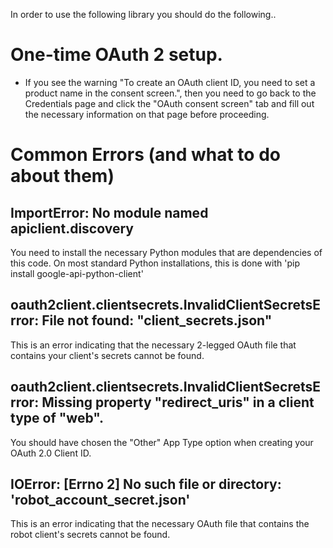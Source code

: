 In order to use the following library you should do the following..

# One-time OAuth 2 setup.

- If you see the warning "To create an OAuth client ID, you need to set a
  product name in the consent screen.", then you need to go back to the
  Credentials page and click the "OAuth consent screen" tab and fill out the
  necessary information on that page before proceeding.


# Common Errors (and what to do about them)

## ImportError: No module named apiclient.discovery

You need to install the necessary Python modules that are dependencies of this
code.  On most standard Python installations, this is done with 'pip install
google-api-python-client'

## oauth2client.clientsecrets.InvalidClientSecretsError: File not found: "client_secrets.json"

This is an error indicating that the necessary 2-legged OAuth file that
contains your client's secrets cannot be found.

## oauth2client.clientsecrets.InvalidClientSecretsError: Missing property "redirect_uris" in a client type of "web".

You should have chosen the "Other" App Type option when creating your OAuth 2.0
Client ID.

## IOError: [Errno 2] No such file or directory: 'robot_account_secret.json'

This is an error indicating that the necessary OAuth file that
contains the robot client's secrets cannot be found.

